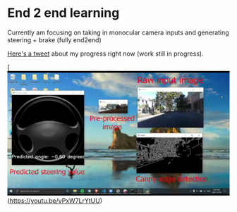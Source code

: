 # End 2 end learning

Currently am focusing on taking in monocular camera inputs and generating steering + brake (fully end2end)

<a href="https://twitter.com/srianumakonda/status/1465469834431447040">Here's a tweet</a> about my progress right now (work still in progress).

[![Watch the video](examples/thumbnail.jpg)(https://youtu.be/vPxW7LrYtUU)